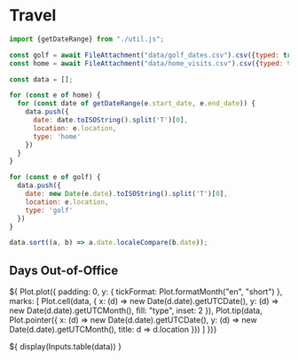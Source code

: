 # Travel

```js
import {getDateRange} from "./util.js";

const golf = await FileAttachment("data/golf_dates.csv").csv({typed: true});
const home = await FileAttachment("data/home_visits.csv").csv({typed: true});

const data = [];

for (const e of home) {
  for (const date of getDateRange(e.start_date, e.end_date)) {
    data.push({
      date: date.toISOString().split('T')[0],
      location: e.location,
      type: 'home'
    })  
  }
}

for (const e of golf) {
  data.push({
    date: new Date(e.date).toISOString().split('T')[0],
    location: e.location,
    type: 'golf'
  })
}

data.sort((a, b) => a.date.localeCompare(b.date));
```

## Days Out-of-Office

${ Plot.plot({
  padding: 0,
  y: { tickFormat: Plot.formatMonth("en", "short") },
  marks: [
    Plot.cell(data, {
      x: (d) => new Date(d.date).getUTCDate(),
      y: (d) => new Date(d.date).getUTCMonth(),
      fill: "type",
      inset: 2
    }),
    Plot.tip(data, Plot.pointer({
      x: (d) => new Date(d.date).getUTCDate(),
      y: (d) => new Date(d.date).getUTCMonth(),
      title: d => d.location
    }))
  ]
})}

${ display(Inputs.table(data)) }
